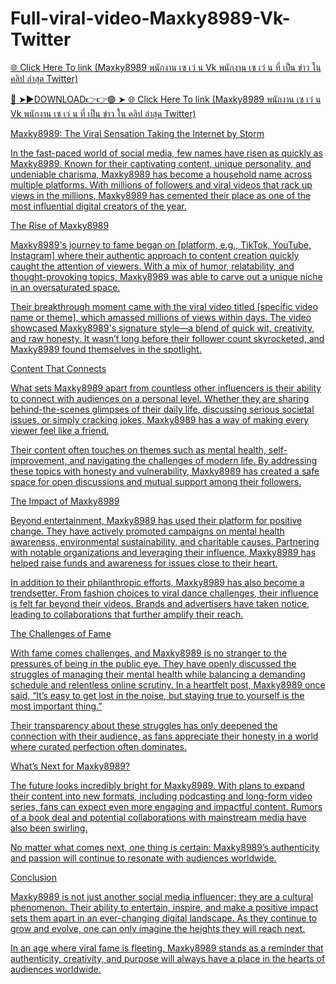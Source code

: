 # Full-viral-video-Maxky8989-Vk-Twitter

<a href="https://xitrol.cfd/thailaixoa"> 🌐 Click Here To link (Maxky8989 พนักงาน เซ เว่ น Vk พนักงาน เซ เว่ น ที่ เป็น ข่าว ใน คลิป ล่าสุด Twitter) 

🔴 ➤►DOWNLOAD👉👉🟢 ➤<a href="https://xitrol.cfd/thailaixoa"> 🌐 Click Here To link (Maxky8989 พนักงาน เซ เว่ น Vk พนักงาน เซ เว่ น ที่ เป็น ข่าว ใน คลิป ล่าสุด Twitter)

Maxky8989: The Viral Sensation Taking the Internet by Storm

In the fast-paced world of social media, few names have risen as quickly as Maxky8989. Known for their captivating content, unique personality, and undeniable charisma, Maxky8989 has become a household name across multiple platforms. With millions of followers and viral videos that rack up views in the millions, Maxky8989 has cemented their place as one of the most influential digital creators of the year.

The Rise of Maxky8989

Maxky8989's journey to fame began on [platform, e.g., TikTok, YouTube, Instagram] where their authentic approach to content creation quickly caught the attention of viewers. With a mix of humor, relatability, and thought-provoking topics, Maxky8989 was able to carve out a unique niche in an oversaturated space.

Their breakthrough moment came with the viral video titled [specific video name or theme], which amassed millions of views within days. The video showcased Maxky8989's signature style—a blend of quick wit, creativity, and raw honesty. It wasn’t long before their follower count skyrocketed, and Maxky8989 found themselves in the spotlight.

Content That Connects

What sets Maxky8989 apart from countless other influencers is their ability to connect with audiences on a personal level. Whether they are sharing behind-the-scenes glimpses of their daily life, discussing serious societal issues, or simply cracking jokes, Maxky8989 has a way of making every viewer feel like a friend.

Their content often touches on themes such as mental health, self-improvement, and navigating the challenges of modern life. By addressing these topics with honesty and vulnerability, Maxky8989 has created a safe space for open discussions and mutual support among their followers.

The Impact of Maxky8989

Beyond entertainment, Maxky8989 has used their platform for positive change. They have actively promoted campaigns on mental health awareness, environmental sustainability, and charitable causes. Partnering with notable organizations and leveraging their influence, Maxky8989 has helped raise funds and awareness for issues close to their heart.

In addition to their philanthropic efforts, Maxky8989 has also become a trendsetter. From fashion choices to viral dance challenges, their influence is felt far beyond their videos. Brands and advertisers have taken notice, leading to collaborations that further amplify their reach.

The Challenges of Fame

With fame comes challenges, and Maxky8989 is no stranger to the pressures of being in the public eye. They have openly discussed the struggles of managing their mental health while balancing a demanding schedule and relentless online scrutiny. In a heartfelt post, Maxky8989 once said, “It’s easy to get lost in the noise, but staying true to yourself is the most important thing.”

Their transparency about these struggles has only deepened the connection with their audience, as fans appreciate their honesty in a world where curated perfection often dominates.

What’s Next for Maxky8989?

The future looks incredibly bright for Maxky8989. With plans to expand their content into new formats, including podcasting and long-form video series, fans can expect even more engaging and impactful content. Rumors of a book deal and potential collaborations with mainstream media have also been swirling.

No matter what comes next, one thing is certain: Maxky8989’s authenticity and passion will continue to resonate with audiences worldwide.

Conclusion

Maxky8989 is not just another social media influencer; they are a cultural phenomenon. Their ability to entertain, inspire, and make a positive impact sets them apart in an ever-changing digital landscape. As they continue to grow and evolve, one can only imagine the heights they will reach next.

In an age where viral fame is fleeting, Maxky8989 stands as a reminder that authenticity, creativity, and purpose will always have a place in the hearts of audiences worldwide.
